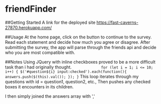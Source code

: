 # friendFinder

##Getting Started
A link for the deployed site
https://fast-caverns-27870.herokuapp.com/

##Usage
At the home page, click on the button to continue to the survey. Read each statement and decide how much you agree or disagree.  After submitting the survey, the app will parse through the friends api and decide who you are most compatible with.

##Notes
Using JQuery with inline checkboxes proved to be a more difficult task than i had originally thought.
`              for (let i = 1; i <= 10; i++) {
                $('#question${i} input:checked').each(function(){
                    answers.push($(this).val());
                });
            }
`
This loop iterates through my questions with id = question1, question2, etc.,
Then pushes any checked boxes it encounters in its children.

I then simply joined the answers array with ','



                
